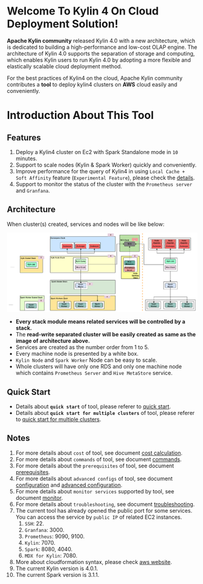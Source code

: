 # Welcome To Kylin 4 On Cloud Deployment Solution!

**Apache Kylin community** released Kylin 4.0 with a new architecture, which is dedicated to building a high-performance and low-cost OLAP engine. The architecture of Kylin 4.0 supports the separation of storage and computing, which enables Kylin users to run Kylin 4.0 by adopting a more flexible and elastically scalable cloud deployment method.

For the best practices of Kylin4 on the cloud, Apache Kylin community contributes a **tool** to deploy kylin4 clusters on **AWS** cloud easily and conveniently.

# Introduction About This Tool

## Features

1. Deploy a Kylin4 cluster on Ec2 with Spark Standalone mode in `10` minutes.
2. Support to scale nodes (Kylin & Spark Worker) quickly and conveniently.
3. Improve performance for the query of Kylin4 in using  `Local Cache + Soft Affinity` feature (`Experimental Feature`), please check the [details](https://kylin.apache.org/blog/2021/10/21/Local-Cache-and-Soft-Affinity-Scheduling/).
4. Support to monitor the status of the cluster with the `Prometheus server` and `Granfana`.

## Architecture

When cluster(s) created, services and nodes will be like below:

![architecture](./images/structure.png)

- **Every stack module means related services will be controlled by a stack.** 
- The **read-write separated cluster will be easily created as same as the image of architecture above.**
- Services are created as the number order from 1 to 5.
- Every machine node is presented by a white box. 
- `Kylin Node` and `Spark Worker` Node can be easy to scale.
- Whole clusters will have only one RDS and only one machine node which contains `Prometheus Server` and `Hive MetaStore` service.



## Quick Start

- Details about **`quick start`** of tool, please referer to [quick start](./readme/quick_start.md).
- Details about **`quick start for multiple clusters`** of tool, please referer to [quick start for multiple clusters](./readme/quick_start_for_multiple_clusters.md).



## Notes

1. For more details about `cost` of tool, see document [cost calculation](./readme/cost_calculation.md).
2. For more details about `commands` of tool, see document [commands](./readme/commands.md).
3. For more details about the `prerequisites` of tool, see document [prerequisites](./readme/prerequisites.md).
4. For more details about `advanced configs` of tool, see document [configuration](./readme/configuration.md) and [advanced configuration](./readme/advanced_configuration.md).
5. For more details about `monitor services` supported by tool, see document [monitor](./readme/monitor.md).
6. For more details about `troubleshooting`, see document [troubleshooting](./readme/trouble_shooting.md).
7. The current tool has already opened the public port for some services. You can access the service by `public IP` of related EC2 instances.
   1. `SSH`: 22.
   2. `Granfana`:  3000.
   3. `Prometheus`:  9090, 9100.
   4. `Kylin`: 7070.
   5. `Spark`: 8080, 4040.
   6. `MDX for Kylin`: 7080.
8. More about cloudformation syntax, please check [aws website](https://docs.aws.amazon.com/AWSCloudFormation/latest/UserGuide/Welcome.html).
9. The current Kylin version is 4.0.1.
10. The current Spark version is 3.1.1.
